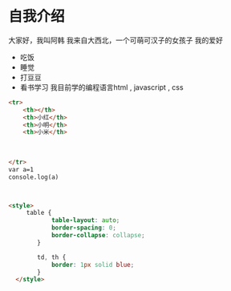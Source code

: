 # 自我介绍
大家好，我叫阿韩
我来自大西北，一个可萌可汉子的女孩子
我的爱好
* 吃饭
* 睡觉
* 打豆豆
* 看书学习
我目前学的编程语言html , javascript , css
```html javascript css
<tr>
    <th></th>
    <th>小红</th>
    <th>小明</th>
    <th>小米</th>
    
    
    
</tr>
var a=1
console.log(a)



<style>
     table {
            table-layout: auto;
            border-spacing: 0;
            border-collapse: collapse;
        }

        td, th {
            border: 1px solid blue;
        }
  </style>
